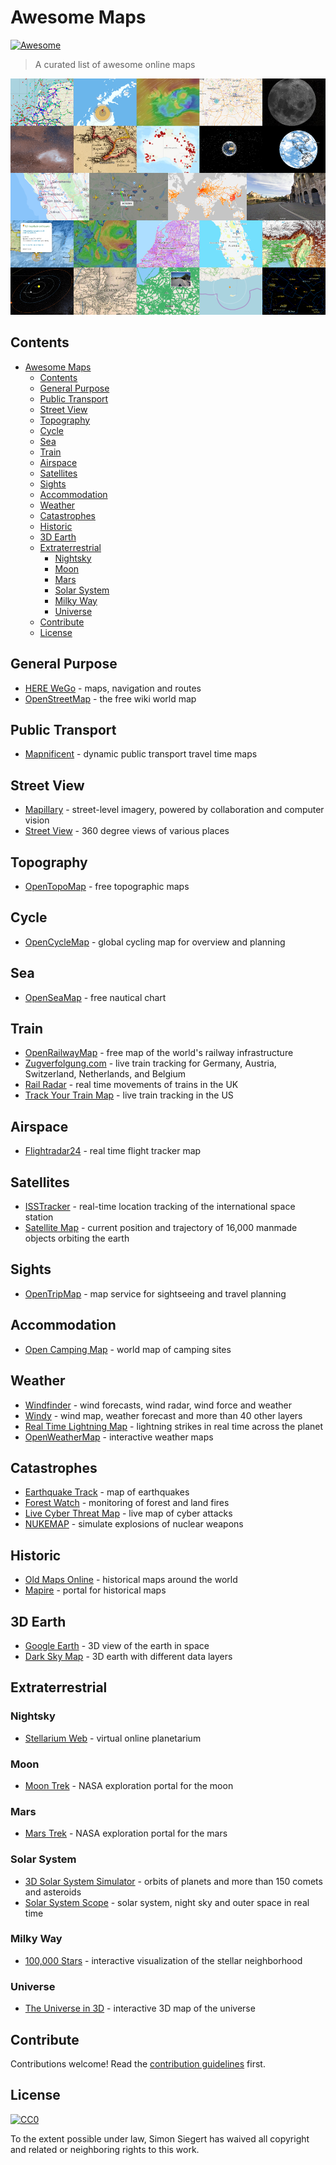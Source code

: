 # Awesome Maps

[![Awesome](https://awesome.re/badge.svg)](https://awesome.re)

> A curated list of awesome online maps

![Map Collage](./cover.png)

## Contents

- [Awesome Maps](#awesome-maps)
  - [Contents](#contents)
  - [General Purpose](#general-purpose)
  - [Public Transport](#public-transport)
  - [Street View](#street-view)
  - [Topography](#topography)
  - [Cycle](#cycle)
  - [Sea](#sea)
  - [Train](#train)
  - [Airspace](#airspace)
  - [Satellites](#satellites)
  - [Sights](#sights)
  - [Accommodation](#accommodation)
  - [Weather](#weather)
  - [Catastrophes](#catastrophes)
  - [Historic](#historic)
  - [3D Earth](#3d-earth)
  - [Extraterrestrial](#extraterrestrial)
    - [Nightsky](#nightsky)
    - [Moon](#moon)
    - [Mars](#mars)
    - [Solar System](#solar-system)
    - [Milky Way](#milky-way)
    - [Universe](#universe)
  - [Contribute](#contribute)
  - [License](#license)

## General Purpose

- [HERE WeGo](https://wego.here.com/) - maps, navigation and routes
- [OpenStreetMap](https://www.openstreetmap.org/) - the free wiki world map

## Public Transport

- [Mapnificent](https://www.mapnificent.net/) - dynamic public transport travel time maps

## Street View

- [Mapillary](https://www.mapillary.com/app/) - street-level imagery, powered by collaboration and computer vision
- [Street View](https://www.google.com/maps/) - 360 degree views of various places

## Topography

- [OpenTopoMap](https://opentopomap.org/) - free topographic maps

## Cycle

- [OpenCycleMap](https://www.opencyclemap.org/) - global cycling map for overview and planning

## Sea

- [OpenSeaMap](https://map.openseamap.org/) - free nautical chart

## Train

- [OpenRailwayMap](https://www.openrailwaymap.org/) - free map of the world's railway infrastructure
- [Zugverfolgung.com](https://www.zugverfolgung.com/) - live train tracking for Germany, Austria, Switzerland, Netherlands, and Belgium
- [Rail Radar](http://raildar.co.uk/radar.html) - real time movements of trains in the UK
- [Track Your Train Map](https://www.amtrak.com/track-your-train.html) - live train tracking in the US

## Airspace

- [Flightradar24](https://www.flightradar24.com/) - real time flight tracker map

## Satellites

- [ISSTracker](http://www.isstracker.com/) - real-time location tracking of the international space station
- [Satellite Map](https://maps.esri.com/rc/sat2/index.html) - current position and trajectory of 16,000 manmade objects orbiting the earth

## Sights

- [OpenTripMap](https://opentripmap.com/) - map service for sightseeing and travel planning

## Accommodation

- [Open Camping Map](https://opencampingmap.org) - world map of camping sites

## Weather

- [Windfinder](https://www.windfinder.com/) - wind forecasts, wind radar, wind force and weather
- [Windy](https://www.windy.com/) - wind map, weather forecast and more than 40 other layers
- [Real Time Lightning Map](https://www.lightningmaps.org/) - lightning strikes in real time across the planet
- [OpenWeatherMap](https://openweathermap.org/weathermap) - interactive weather maps

## Catastrophes

- [Earthquake Track](https://earthquaketrack.com/) - map of earthquakes
- [Forest Watch](https://fires.globalforestwatch.org/map) - monitoring of forest and land fires
- [Live Cyber Threat Map](https://threatmap.checkpoint.com/) - live map of cyber attacks
- [NUKEMAP](https://nuclearsecrecy.com/nukemap/) - simulate explosions of nuclear weapons

## Historic

- [Old Maps Online](https://www.oldmapsonline.org) - historical maps around the world
- [Mapire](https://mapire.eu/) - portal for historical maps

## 3D Earth

- [Google Earth](https://earth.google.com/web/) - 3D view of the earth in space
- [Dark Sky Map](https://maps.darksky.net/?3d) - 3D earth with different data layers

## Extraterrestrial

### Nightsky

- [Stellarium Web](https://stellarium-web.org/) - virtual online planetarium

### Moon

- [Moon Trek](https://trek.nasa.gov/moon/) - NASA exploration portal for the moon

### Mars

- [Mars Trek](https://trek.nasa.gov/mars/) - NASA exploration portal for the mars

### Solar System

- [3D Solar System Simulator](https://theskylive.com/3dsolarsystem) - orbits of planets and more than 150 comets and asteroids
- [Solar System Scope](https://www.solarsystemscope.com/) - solar system, night sky and outer space in real time

### Milky Way

- [100,000 Stars](https://stars.chromeexperiments.com/) - interactive visualization of the stellar neighborhood

### Universe

- [The Universe in 3D](https://in-the-sky.org/ngc3d.php) - interactive 3D map of the universe

## Contribute

Contributions welcome! Read the [contribution guidelines](contributing.md) first.

## License

[![CC0](https://mirrors.creativecommons.org/presskit/buttons/88x31/svg/cc-zero.svg)](https://creativecommons.org/publicdomain/zero/1.0)

To the extent possible under law, Simon Siegert has waived all copyright and
related or neighboring rights to this work.
